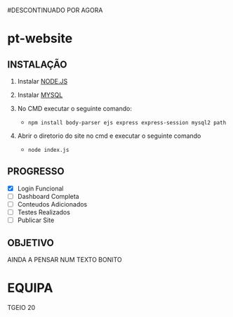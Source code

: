 #DESCONTINUADO POR AGORA
# pt-website


## INSTALAÇÃO

1.  Instalar [NODE.JS](https://nodejs.dev/en/)

2.  Instalar [MYSQL](https://dev.mysql.com/downloads/installer/)

3.  No CMD executar o seguinte comando:<br>
     -  ```npm install body-parser ejs express express-session mysql2 path``` 

4.  Abrir o diretorio do site no cmd e executar o seguinte comando <br>
     -  ```node index.js```

## PROGRESSO

- [x] Login Funcional
- [ ] Dashboard Completa
- [ ] Conteudos Adicionados
- [ ] Testes Realizados
- [ ] Publicar Site

## OBJETIVO

AINDA A PENSAR NUM TEXTO BONITO

# EQUIPA

TGEIO 20
